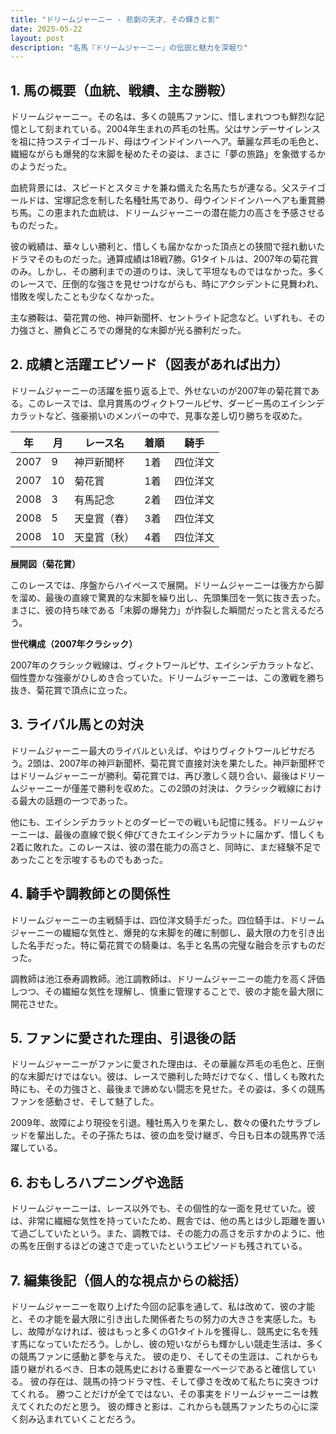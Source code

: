 ```yaml
---
title: "ドリームジャーニー - 悲劇の天才、その輝きと影"
date: 2025-05-22
layout: post
description: "名馬『ドリームジャーニー』の伝説と魅力を深堀り"
---
```


## 1. 馬の概要（血統、戦績、主な勝鞍）

ドリームジャーニー。その名は、多くの競馬ファンに、惜しまれつつも鮮烈な記憶として刻まれている。2004年生まれの芦毛の牡馬。父はサンデーサイレンスを祖に持つステイゴールド、母はウインドインハーヘア。華麗な芦毛の毛色と、繊細ながらも爆発的な末脚を秘めたその姿は、まさに「夢の旅路」を象徴するかのようだった。

血統背景には、スピードとスタミナを兼ね備えた名馬たちが連なる。父ステイゴールドは、宝塚記念を制した名種牡馬であり、母ウインドインハーヘアも重賞勝ち馬。この恵まれた血統は、ドリームジャーニーの潜在能力の高さを予感させるものだった。

彼の戦績は、華々しい勝利と、惜しくも届かなかった頂点との狭間で揺れ動いたドラマそのものだった。通算成績は18戦7勝。G1タイトルは、2007年の菊花賞のみ。しかし、その勝利までの道のりは、決して平坦なものではなかった。多くのレースで、圧倒的な強さを見せつけながらも、時にアクシデントに見舞われ、惜敗を喫したことも少なくなかった。

主な勝鞍は、菊花賞の他、神戸新聞杯、セントライト記念など。いずれも、その力強さと、勝負どころでの爆発的な末脚が光る勝利だった。


## 2. 成績と活躍エピソード（図表があれば出力）

ドリームジャーニーの活躍を振り返る上で、外せないのが2007年の菊花賞である。このレースでは、皐月賞馬のヴィクトワールピサ、ダービー馬のエイシンデカラットなど、強豪揃いのメンバーの中で、見事な差し切り勝ちを収めた。

| 年 | 月 | レース名 | 着順 | 騎手 |
|---|---|---|---|---|
| 2007 | 9 | 神戸新聞杯 | 1着 | 四位洋文 |
| 2007 | 10 | 菊花賞 | 1着 | 四位洋文 |
| 2008 | 3 | 有馬記念 | 2着 | 四位洋文 |
| 2008 | 5 | 天皇賞（春） | 3着 | 四位洋文 |
| 2008 | 10 | 天皇賞（秋） | 4着 | 四位洋文 |


**展開図（菊花賞）**

このレースでは、序盤からハイペースで展開。ドリームジャーニーは後方から脚を溜め、最後の直線で驚異的な末脚を繰り出し、先頭集団を一気に抜き去った。まさに、彼の持ち味である「末脚の爆発力」が炸裂した瞬間だったと言えるだろう。

**世代構成（2007年クラシック）**

2007年のクラシック戦線は、ヴィクトワールピサ、エイシンデカラットなど、個性豊かな強豪がひしめき合っていた。ドリームジャーニーは、この激戦を勝ち抜き、菊花賞で頂点に立った。


## 3. ライバル馬との対決

ドリームジャーニー最大のライバルといえば、やはりヴィクトワールピサだろう。2頭は、2007年の神戸新聞杯、菊花賞で直接対決を果たした。神戸新聞杯ではドリームジャーニーが勝利。菊花賞では、再び激しく競り合い、最後はドリームジャーニーが僅差で勝利を収めた。この2頭の対決は、クラシック戦線における最大の話題の一つであった。

他にも、エイシンデカラットとのダービーでの戦いも記憶に残る。ドリームジャーニーは、最後の直線で鋭く伸びてきたエイシンデカラットに届かず、惜しくも2着に敗れた。このレースは、彼の潜在能力の高さと、同時に、まだ経験不足であったことを示唆するものでもあった。


## 4. 騎手や調教師との関係性

ドリームジャーニーの主戦騎手は、四位洋文騎手だった。四位騎手は、ドリームジャーニーの繊細な気性と、爆発的な末脚を的確に制御し、最大限の力を引き出した名手だった。特に菊花賞での騎乗は、名手と名馬の完璧な融合を示すものだった。

調教師は池江泰寿調教師。池江調教師は、ドリームジャーニーの能力を高く評価しつつ、その繊細な気性を理解し、慎重に管理することで、彼の才能を最大限に開花させた。


## 5. ファンに愛された理由、引退後の話

ドリームジャーニーがファンに愛された理由は、その華麗な芦毛の毛色と、圧倒的な末脚だけではない。彼は、レースで勝利した時だけでなく、惜しくも敗れた時にも、その力強さと、最後まで諦めない闘志を見せた。その姿は、多くの競馬ファンを感動させ、そして魅了した。

2009年、故障により現役を引退。種牡馬入りを果たし、数々の優れたサラブレッドを輩出した。その子孫たちは、彼の血を受け継ぎ、今日も日本の競馬界で活躍している。


## 6. おもしろハプニングや逸話

ドリームジャーニーは、レース以外でも、その個性的な一面を見せていた。彼は、非常に繊細な気性を持っていたため、厩舎では、他の馬とは少し距離を置いて過ごしていたという。また、調教では、その能力の高さを示すかのように、他の馬を圧倒するほどの速さで走っていたというエピソードも残されている。


## 7. 編集後記（個人的な視点からの総括）

ドリームジャーニーを取り上げた今回の記事を通して、私は改めて、彼の才能と、その才能を最大限に引き出した関係者たちの努力の大きさを実感した。もし、故障がなければ、彼はもっと多くのG1タイトルを獲得し、競馬史に名を残す馬になっていただろう。しかし、彼の短いながらも輝かしい競走生活は、多くの競馬ファンに感動と夢を与えた。  彼の走り、そしてその生涯は、これからも語り継がれるべき、日本の競馬史における重要な一ページであると確信している。  彼の存在は、競馬の持つドラマ性、そして儚さを改めて私たちに突きつけてくれる。  勝つことだけが全てではない、その事実をドリームジャーニーは教えてくれたのだと思う。  彼の輝きと影は、これからも競馬ファンたちの心に深く刻み込まれていくことだろう。
